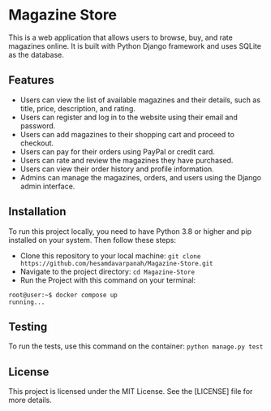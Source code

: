 # Magazine Store

This is a web application that allows users to browse, buy, and rate magazines online. It is built with Python Django framework and uses SQLite as the database.

## Features

- Users can view the list of available magazines and their details, such as title, price, description, and rating.
- Users can register and log in to the website using their email and password.
- Users can add magazines to their shopping cart and proceed to checkout.
- Users can pay for their orders using PayPal or credit card.
- Users can rate and review the magazines they have purchased.
- Users can view their order history and profile information.
- Admins can manage the magazines, orders, and users using the Django admin interface.

## Installation

To run this project locally, you need to have Python 3.8 or higher and pip installed on your system. Then follow these steps:

- Clone this repository to your local machine: `git clone https://github.com/hesamdavarpanah/Magazine-Store.git`
- Navigate to the project directory: `cd Magazine-Store`
- Run the Project with this command on your terminal:
```console
root@user:~$ docker compose up
running...
```

## Testing

To run the tests, use this command on the container: `python manage.py test`

## License

This project is licensed under the MIT License. See the [LICENSE] file for more details.

